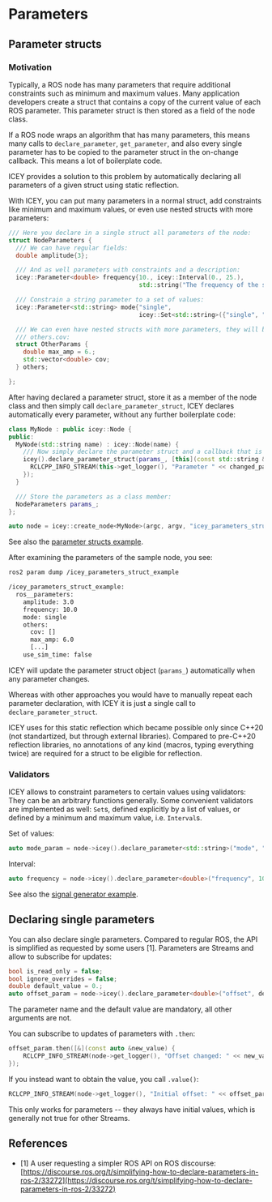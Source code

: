 # Parameters 

## Parameter structs 


### Motivation 

Typically, a ROS node has many parameters that require additional constraints such as minimum and maximum values. 
Many application developers create a struct that contains a copy of the current value of each ROS parameter. This parameter struct is then stored as a field of the node class.

If a ROS node wraps an algorithm that has many parameters, this means many calls to `declare_parameter`, `get_parameter`, and also every single parameter has to be copied to the parameter struct in the on-change callback. This means a lot of boilerplate code. 

ICEY provides a solution to this problem by automatically declaring all parameters of a given struct using static reflection.

With ICEY, you can put many parameters in a normal struct, add constraints like minimum and maximum values, or even use nested structs with more parameters:

```cpp
/// Here you declare in a single struct all parameters of the node:
struct NodeParameters {
  /// We can have regular fields:
  double amplitude{3};

  /// And as well parameters with constraints and a description:
  icey::Parameter<double> frequency{10., icey::Interval(0., 25.),
                                    std::string("The frequency of the sine")};

  /// Constrain a string parameter to a set of values:
  icey::Parameter<std::string> mode{"single",
                                    icey::Set<std::string>({"single", "double", "pulse"})};

  /// We can even have nested structs with more parameters, they will be named others.max_amp,
  /// others.cov:
  struct OtherParams {
    double max_amp = 6.;
    std::vector<double> cov;
  } others;

};
```

After having declared a parameter struct, store it as a member of the node class and then simply call `declare_parameter_struct`, ICEY declares automatically every parameter, without any further boilerplate code:

```cpp
class MyNode : public icey::Node {
public: 
  MyNode(std::string name) : icey::Node(name) {
    /// Now simply declare the parameter struct and a callback that is called when any field updates:
    icey().declare_parameter_struct(params_, [this](const std::string &changed_parameter) {
      RCLCPP_INFO_STREAM(this->get_logger(), "Parameter " << changed_parameter << " changed");
    });
  }

  /// Store the parameters as a class member: 
  NodeParameters params_;
};

auto node = icey::create_node<MyNode>(argc, argv, "icey_parameters_struct_example");
```

See also the [parameter structs example](../../icey_examples/src/parameters_struct.cpp).

After examining the parameters of the sample node, you see:

```sh 
ros2 param dump /icey_parameters_struct_example

/icey_parameters_struct_example:
  ros__parameters:
    amplitude: 3.0
    frequency: 10.0
    mode: single
    others:
      cov: []
      max_amp: 6.0
      [...]
    use_sim_time: false
```

ICEY will update the parameter struct object (`params_`) automatically when any parameter changes. 

Whereas with other approaches you would have to manually repeat each parameter declaration, with ICEY it is just a single call to `declare_parameter_struct`. 

ICEY uses for this static reflection which became possible only since C++20 (not standartized, but through external libraries). Compared to pre-C++20 reflection libraries, no annotations of any kind (macros, typing everything twice) are required for a struct to be eligible for reflection.

### Validators 

ICEY allows to constraint parameters to certain values using validators: They can be an arbitrary functions generally.  Some convenient validators are implemented as well: `Set`s, defined explicitly by a list of values, or defined by a minimum and maximum value, i.e. `Interval`s.

Set of values: 
```cpp
auto mode_param = node->icey().declare_parameter<std::string>("mode", "single",   icey::Set<std::string>({"single", "double", "pulse"}));
```

Interval:
```cpp
auto frequency = node->icey().declare_parameter<double>("frequency", 10., icey::Interval(0., 100.));  // Hz, i.e. 1/s
```

See also the [signal generator example](../../icey_examples/src/signal_generator.cpp). 

## Declaring single parameters 

You can also declare single parameters. Compared to regular ROS, the API is simplified as requested by some users [1]. Parameters are Streams and allow to subscribe for updates:

```cpp
bool is_read_only = false;
bool ignore_overrides = false;
double default_value = 0.;
auto offset_param = node->icey().declare_parameter<double>("offset", default_value, icey::Validator<double>{}, "description", is_read_only, ignore_overrides);
```

The parameter name and the default value are mandatory, all other arguments are not. 

You can subscribe to updates of parameters with `.then`:

```cpp
offset_param.then([&](const auto &new_value) {
	RCLCPP_INFO_STREAM(node->get_logger(), "Offset changed: " << new_value);
});
```

If you instead want to obtain the value, you call `.value()`:

```cpp
RCLCPP_INFO_STREAM(node->get_logger(), "Initial offset: " << offset_param.value());
```

This only works for parameters -- they always have initial values, which is generally not true for other Streams.

## References 

- [1] A user requesting a simpler ROS API on ROS discourse: [https://discourse.ros.org/t/simplifying-how-to-declare-parameters-in-ros-2/33272](https://discourse.ros.org/t/simplifying-how-to-declare-parameters-in-ros-2/33272)
